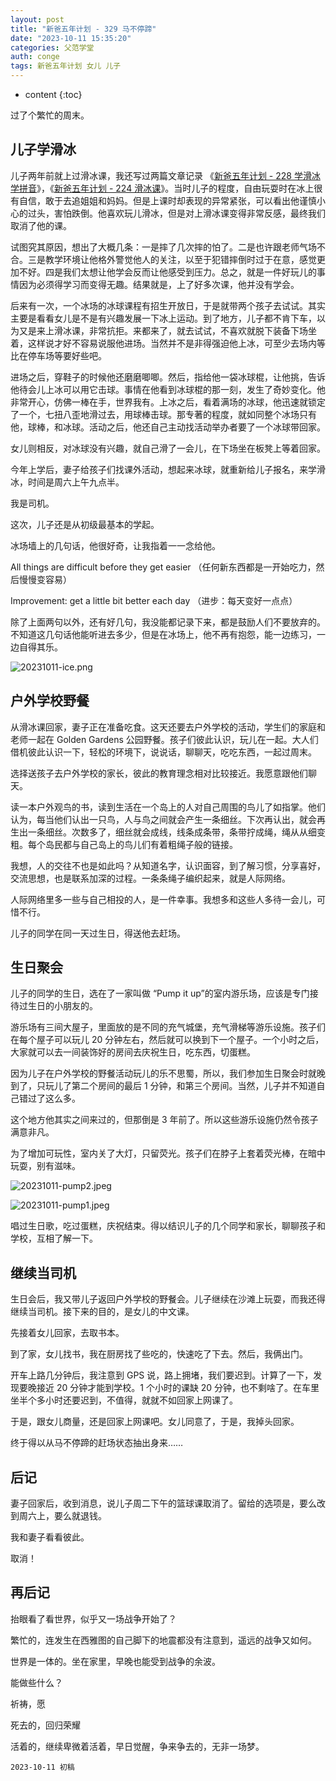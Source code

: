 ```yaml
---
layout: post
title: "新爸五年计划 - 329 马不停蹄"
date: "2023-10-11 15:35:20"
categories: 父范学堂
auth: conge
tags: 新爸五年计划 女儿 儿子
---
```

* content
{:toc}

过了个繁忙的周末。




## 儿子学滑冰

儿子两年前就上过滑冰课，我还写过两篇文章记录 《[新爸五年计划 - 228 学滑冰 学拼音](https://conge.livingwithfcs.org/2021/11/13/NewDaddy-progress-in-learning/)》，《[新爸五年计划 - 224 滑冰课](https://conge.livingwithfcs.org/2021/10/17/NewDaddy-Ice-skating-class/)》。当时儿子的程度，自由玩耍时在冰上很有自信，敢于去追姐姐和妈妈。但是上课时却表现的异常紧张，可以看出他谨慎小心的过头，害怕跌倒。他喜欢玩儿滑冰，但是对上滑冰课变得非常反感，最终我们取消了他的课。

试图究其原因，想出了大概几条：一是摔了几次摔的怕了。二是也许跟老师气场不合。三是教学环境让他格外警觉他人的关注，以至于犯错摔倒时过于在意，感觉更加不好。四是我们太想让他学会反而让他感受到压力。总之，就是一件好玩儿的事情因为必须得学习而变得无趣。结果就是，上了好多次课，他并没有学会。

后来有一次，一个冰场的冰球课程有招生开放日，于是就带两个孩子去试试。其实主要是看看女儿是不是有兴趣发展一下冰上运动。到了地方，儿子都不肯下车，以为又是来上滑冰课，非常抗拒。来都来了，就去试试，不喜欢就脱下装备下场坐着，这样说才好不容易说服他进场。当然并不是非得强迫他上冰，可至少去场内等比在停车场等要好些吧。

进场之后，穿鞋子的时候他还磨磨唧唧。然后，指给他一袋冰球棍，让他挑，告诉他待会儿上冰可以用它击球。事情在他看到冰球棍的那一刻，发生了奇妙变化。他非常开心，仿佛一棒在手，世界我有。上冰之后，看着满场的冰球，他迅速就锁定了一个，七扭八歪地滑过去，用球棒击球。那专著的程度，就如同整个冰场只有他，球棒，和冰球。活动之后，他还自己主动找活动举办者要了一个冰球带回家。

女儿则相反，对冰球没有兴趣，就自己滑了一会儿，在下场坐在板凳上等着回家。

今年上学后，妻子给孩子们找课外活动，想起来冰球，就重新给儿子报名，来学滑冰，时间是周六上午九点半。

我是司机。

这次，儿子还是从初级最基本的学起。

冰场墙上的几句话，他很好奇，让我指着一一念给他。

All things are difficult before they get easier （任何新东西都是一开始吃力，然后慢慢变容易）

Improvement:  get a little bit better each day （进步：每天变好一点点）

除了上面两句以外，还有好几句，我没能都记录下来，都是鼓励人们不要放弃的。不知道这几句话他能听进去多少，但是在冰场上，他不再有抱怨，能一边练习，一边自得其乐。

![20231011-ice.png](https://s2.loli.net/2023/10/12/1sAaBphTbcXV9S4.png)

## 户外学校野餐

从滑冰课回家，妻子正在准备吃食。这天还要去户外学校的活动，学生们的家庭和老师一起在 Golden Gardens 公园野餐。孩子们彼此认识，玩儿在一起。大人们借机彼此认识一下，轻松的环境下，说说话，聊聊天，吃吃东西，一起过周末。

选择送孩子去户外学校的家长，彼此的教育理念相对比较接近。我愿意跟他们聊天。

读一本户外观鸟的书，读到生活在一个岛上的人对自己周围的鸟儿了如指掌。他们认为，每当他们认出一只鸟，人与鸟之间就会产生一条细丝。下次再认出，就会再生出一条细丝。次数多了，细丝就会成线，线条成条带，条带拧成绳，绳从从细变粗。每个岛民都与自己岛上的鸟儿们有着粗绳子般的链接。

我想，人的交往不也是如此吗？从知道名字，认识面容，到了解习惯，分享喜好，交流思想，也是联系加深的过程。一条条绳子编织起来，就是人际网络。

人际网络里多一些与自己相投的人，是一件幸事。我想多和这些人多待一会儿，可惜不行。

儿子的同学在同一天过生日，得送他去赶场。

## 生日聚会

儿子的同学的生日，选在了一家叫做 “Pump it up”的室内游乐场，应该是专门接待过生日的小朋友的。

游乐场有三间大屋子，里面放的是不同的充气城堡，充气滑梯等游乐设施。孩子们在每个屋子可以玩儿 20 分钟左右，然后就可以换到下一个屋子。一个小时之后，大家就可以去一间装饰好的房间去庆祝生日，吃东西，切蛋糕。

因为儿子在户外学校的野餐活动玩儿的乐不思蜀，所以，我们参加生日聚会时就晚到了，只玩儿了第二个房间的最后 1 分钟，和第三个房间。当然，儿子并不知道自己错过了这么多。

这个地方他其实之间来过的，但那倒是 3 年前了。所以这些游乐设施仍然令孩子满意非凡。

为了增加可玩性，室内关了大灯，只留荧光。孩子们在脖子上套着荧光棒，在暗中玩耍，别有滋味。

![20231011-pump2.jpeg](https://s2.loli.net/2023/10/12/DBTPQ8WJNacngvm.jpg)

![20231011-pump1.jpeg](https://s2.loli.net/2023/10/12/tPTuIVkH6jU7SO1.jpg)

唱过生日歌，吃过蛋糕，庆祝结束。得以结识儿子的几个同学和家长，聊聊孩子和学校，互相了解一下。

## 继续当司机

生日会后，我又带儿子返回户外学校的野餐会。儿子继续在沙滩上玩耍，而我还得继续当司机。接下来的目的，是女儿的中文课。

先接着女儿回家，去取书本。

到了家，女儿找书，我在厨房找了些吃的，快速吃了下去。然后，我俩出门。

开车上路几分钟后，我注意到 GPS 说，路上拥堵，我们要迟到。计算了一下，发现要晚接近 20 分钟才能到学校。1 个小时的课缺 20 分钟，也不剩啥了。在车里坐半个多小时还要迟到，不值得，就就不如回家上网课了。

于是，跟女儿商量，还是回家上网课吧。女儿同意了，于是，我掉头回家。

终于得以从马不停蹄的赶场状态抽出身来……

## 后记

妻子回家后，收到消息，说儿子周二下午的篮球课取消了。留给的选项是，要么改到周六上，要么就退钱。

我和妻子看看彼此。

取消！

## 再后记

抬眼看了看世界，似乎又一场战争开始了？

繁忙的，连发生在西雅图的自己脚下的地震都没有注意到，遥远的战争又如何。

世界是一体的。坐在家里，早晚也能受到战争的余波。

能做些什么？

祈祷，愿

死去的，回归荣耀

活着的，继续卑微着活着，早日觉醒，争来争去的，无非一场梦。

```
2023-10-11 初稿
```
